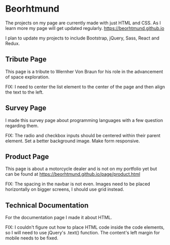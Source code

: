 # Beorhtmund
The projects on my page are currently made with just HTML and CSS. As I learn more my page will get updated regularly.
https://beorhtmund.github.io

I plan to update my projects to include Bootstrap, jQuery, Sass, React and Redux.

## Tribute Page
This page is a tribute to Wernher Von Braun for his role in the advancement of space exploration.

FIX: I need to center the list element to the center of the page and then align the text to the left.

## Survey Page
I made this survey page about programming languages with a few question regarding them.

FIX: The radio and checkbox inputs should be centered within their parent element. Set a better background image. Make form responsive.

## Product Page
This page is about a motorcycle dealer and is not on my portfolio yet but can be found at https://beorhtmund.github.io/page/product.html

FIX: The spacing in the navbar is not even. Images need to be placed horizontally on bigger screens, I should use grid instead.

## Technical Documentation
For the documentation page I made it about HTML.

FIX: I couldn't figure out how to place HTML code inside the code elements, so I will need to use jQuery's .text() function. The content's left margin for mobile needs to be fixed.
